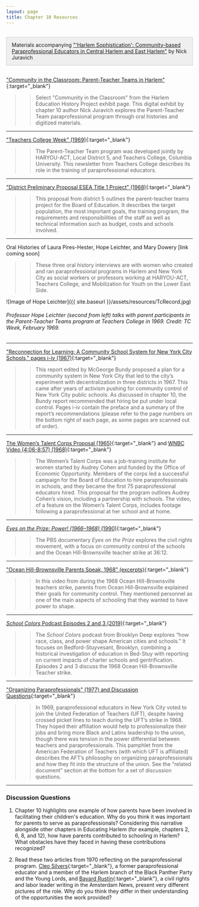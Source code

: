 ```yaml
---
layout: page
title: Chapter 10 Resources
---
```

<div class="chapterReference" style="border: 1px solid #ccc; padding: 12px 14px; background-color: #efefef; margin:30px 0;">
Materials accompanying <a href="{{ site.baseurl }}/chapters/10/" target="_blank"> "'Harlem Sophistication': Community-based Paraprofessional Educators in Central Harlem and East Harlem"</a> by Nick Juravich
</div>

["Community in the Classroom: Parent-Teacher Teams in Harlem"](https://harlemeducationhistory.library.columbia.edu/collection/exh){:target="_blank"}

>> Select "Community in the Classroom" from the Harlem Education History Project exhibit page. This digital exhibit by chapter 10 author Nick Juravich explores the Parent-Teacher Team paraprofessional program through oral histories and digitized materials.

---

["Teachers College Week" (1969)](https://harlemeducationhistory.library.columbia.edu/collection/exhibits/show/community-in-the-classroom/item/1798){:target="_blank"}

>> The Parent-Teacher Team program was developed jointly by HARYOU-ACT, Local District 5, and Teachers College, Columbia University. This newsletter from Teachers College describes its role in the training of paraprofessional educators.

---

["District Preliminary Proposal ESEA Title 1 Project" (1968)](https://harlemeducationhistory.library.columbia.edu/collection/items/show/1817){:target="_blank"}

>> This proposal from district 5 outlines the parent-teacher teams project for the Board of Education. It describes the target population, the most important goals, the training program, the requirements and responsibilities of the staff as well as technical information such as budget, costs and schools involved.

---

Oral Histories of Laura Pires-Hester, Hope Leichter, and Mary Dowery [link coming soon]

>> These three oral history interviews are with women who created and ran paraprofessional programs in Harlem and New York City as social workers or professors working at HARYOU-ACT, Teachers College, and Mobilization for Youth on the Lower East Side.

![Image of Hope Leichter]({{ site.baseurl }}/assets/resources/TcRecord.jpg)
###### Professor Hope Leichter (second from left) talks with parent participants in the Parent-Teacher Teams program at Teachers College in 1969. Credit: TC Week, February 1969.

---

["Reconnection for Learning: A Community School System for New York City Schools," pages i-iv (1967)](https://eric.ed.gov/?id=ED013287){:target="_blank"}

>> This report edited by McGeorge Bundy proposed a plan for a community system in New York City that led to the city’s experiment with decentralization in three districts in 1967. This came after years of activism pushing for community control of New York City public schools. As discussed in chapter 10, the Bundy report recommended that hiring be put under local control. Pages i-iv contain the preface and a summary of the report’s recommendations (please refer to the page numbers on the bottom right of each page, as some pages are scanned out of order).

---

[The Women’s Talent Corps Proposal (1965)](https://eric.ed.gov/?id=ED012873){:target="_blank"} and [WNBC Video (4:06-8:57) (1968)](https://www.youtube.com/watch?v=jW-5q3bu0rY&feature=youtu.be){:target="_blank"}

>> The Women’s Talent Corps was a job-training institute for women started by Audrey Cohen and funded by the Office of Economic Opportunity. Members of the corps led a successful campaign for the Board of Education to hire paraprofessionals in schools, and they became the first 75 paraprofessional educators hired. This proposal for the program outlines Audrey Cohen’s vision, including a partnership with schools. The video, of a feature on the Women’s Talent Corps, includes footage following a paraprofessional at her school and at home.

---

[*Eyes on the Prize: Power! (1966–1968)* (1990)](https://vimeo.com/45511413){:target="_blank"}

>> The PBS documentary *Eyes on the Prize* explores the civil rights movement, with a focus on community control of the schools and the Ocean Hill-Brownsville teacher strike at 36:12.

---

["Ocean Hill-Brownsville Parents Speak, 1968" (excerpts)](https://vimeo.com/29063912){:target="_blank"}

>> In this video from during the 1968 Ocean Hill-Brownsville teachers strike, parents from Ocean Hill-Brownsville explained their goals for community control. They mentioned personnel as one of the main aspects of schooling that they wanted to have power to shape.

---

[*School Colors* Podcast Episodes 2 and 3 (2019)](https://www.schoolcolorspodcast.com/episodes/episode-2-power-to-the-people){:target="_blank"}

>> The *School Colors* podcast from Brooklyn Deep explores “how race, class, and power shape American cities and schools.” It focuses on Bedford-Stuyvesant, Brooklyn, combining a historical investigation of education in Bed-Stuy with reporting on current impacts of charter schools and gentrification. Episodes 2 and 3 discuss the 1968 Ocean Hill-Brownsville Teacher strike.

---

["Organizing Paraprofessionals" (1977) and Discussion Questions](http://lawcha.org//wp-content/uploads/AFT-Organizing-Paraprofessionals-1973.pdf){:target="_blank"}

>> In 1969, paraprofessional educators in New York City voted to join the United Federation of Teachers (UFT), despite having crossed picket lines to teach during the UFT’s strike in 1968. They hoped their affiliation would help to professionalize their jobs and bring more Black and Latinx leadership to the union, though there was tension in the power differential between teachers and paraprofessionals. This pamphlet from the American Federation of Teachers (with which UFT is affiliated) describes the AFT’s philosophy on organizing paraprofessionals and how they fit into the structure of the union. See the “related document” section at the bottom for a set of discussion questions.

---

### Discussion Questions

1. Chapter 10 highlights one example of how parents have been involved in facilitating their children's education. Why do you think it was important for parents to serve as paraprofessionals? Considering this narrative alongside other chapters in Educating Harlem (for example, chapters 2, 6, 8, and 12), how have parents contributed to schooling in Harlem? What obstacles have they faced in having these contributions recognized?

2. Read these two articles from 1970 reflecting on the paraprofessional program. [Cleo Silvers](https://voices.revealdigital.org/?a=d&d=BHGIICH19700901.1.55&e=-------en-20--1--txt-txIN---------------1){:target="_blank"}, a former paraprofessional educator and a member of the Harlem branch of the Black Panther Party and the Young Lords, and [Bayard Rustin](https://drive.google.com/file/d/1jufzglIcYDYrBWLpaKKrmuTIQvcEI1B0/view?usp=sharing){:target="_blank"}, a civil rights and labor leader writing in the Amsterdam News, present very different pictures of the role. Why do you think they differ in their understanding of the opportunities the work provided?
